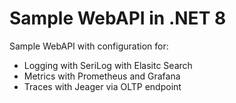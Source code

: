 # Sample WebAPI in .NET 8

Sample WebAPI with configuration for:
- Logging with SeriLog with Elasitc Search
- Metrics with Prometheus and Grafana
- Traces with Jeager via OLTP endpoint